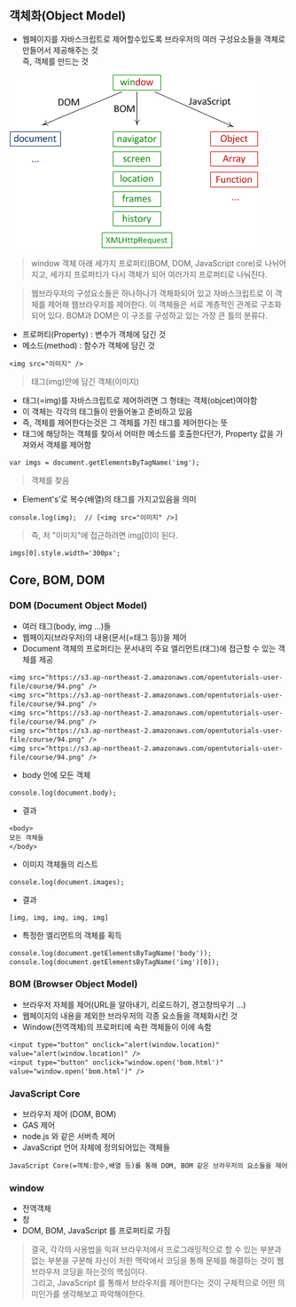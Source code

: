## 객체화(Object Model)
- 웹페이지를 자바스크립트로 제어할수있도록 브라우저의 여러 구성요소들을 객체로 만들어서 제공해주는 것<br/>즉, 객체를 만드는 것


![계층관계](images/jsw01.png)
> window 객체 아래 세가지 프로퍼티(BOM, DOM, JavaScript core)로 나뉘어지고,
세가지 프로퍼티가 다시 객체가 되어 여러가지 프로퍼티로 나눠진다.

> 웹브라우저의 구성요소들은 하나하나가 객체화되어 있고 자바스크립트로 이 객체를 제어해 웹브라우저를 제어한다. 이 객체들은 서로 계층적인 관계로 구조화되어 있다. BOM과 DOM은 이 구조를 구성하고 있는 가장 큰 틀의 분류다.

- 프로퍼티(Property) : 변수가 객체에 담긴 것
- 메소드(method) : 함수가 객체에 담긴 것

```
<img src="이미지" />
```
> 태그(img)안에 담긴 객체(이미지)

- 태그(=img)를 자바스크립트로 제어하려면 그 형태는 객체(objcet)여야함
- 이 객체는 각각의 태그들이 만들어놓고 준비하고 있음
- 즉, 객체를 제어한다는것은 그 객체를 가진 태그를 제어한다는 뜻
- 태그에 해당하는 객체를 찾아서 어떠한 메소드를 호출한다던가, Property 값을 가져와서 객체를 제어함
```
var imgs = document.getElementsByTagName('img');
```
> 객체를 찾음
 
- Element's'로 복수(배열)의 태그를 가지고있음을 의미
```
console.log(img);  // [<img src="이미지" />]
```
> 즉, 저 "이미지"에 접근하려면 img[0]이 된다.
```
imgs[0].style.width='300px';
```
 
 
## Core, BOM, DOM
### DOM (Document Object Model)
- 여러 태그(body, img ...)들
- 웹페이지(브라우저)의 내용(문서(=태그 등))을 제어
- Document 객체의 프로퍼티는 문서내의 주요 엘리먼트(태그)에 접근할 수 있는 객체를 제공
```
<img src="https://s3.ap-northeast-2.amazonaws.com/opentutorials-user-file/course/94.png" />
<img src="https://s3.ap-northeast-2.amazonaws.com/opentutorials-user-file/course/94.png" />
<img src="https://s3.ap-northeast-2.amazonaws.com/opentutorials-user-file/course/94.png" />
<img src="https://s3.ap-northeast-2.amazonaws.com/opentutorials-user-file/course/94.png" />
<img src="https://s3.ap-northeast-2.amazonaws.com/opentutorials-user-file/course/94.png" />
```
 
- body 안에 모든 객체
```
console.log(document.body);
```
- 결과
```
<body>
모든 객체들
</body>
```
 
- 이미지 객체들의 리스트
```
console.log(document.images);
```
- 결과
```
[img, img, img, img, img]
```
 
- 특정한 엘리먼트의 객체를 획득
```
console.log(document.getElementsByTagName('body'));
console.log(document.getElementsByTagName('img')[0]);
```
 
 
### BOM (Browser Object Model)
- 브라우저 자체를 제어(URL을 알아내기, 리로드하기, 경고창띄우기 ...)
- 웹페이지의 내용을 제외한 브라우저의 각종 요소들을 객체화시킨 것
- Window(전역객체)의 프로퍼티에 속한 객체들이 이에 속함
```
<input type="button" onclick="alert(window.location)" value="alert(window.location)" />
<input type="button" onclick="window.open('bom.html')" value="window.open('bom.html')" />
```
 
 
### JavaScript Core
- 브라우저 제어 (DOM, BOM)
- GAS 제어
- node.js 와 같은 서버측 제어
- JavaScript 언어 자체에 정의되어있는 객체들

`JavaScript Core(=객체:함수,배열 등)를 통해 DOM, BOM 같은 브라우저의 요소들을 제어`
 
 
### window
- 전역객체
- 창
- DOM, BOM, JavaScript 를 프로퍼티로 가짐
 
> 결국, 각각의 사용법을 익혀 브라우저에서 프로그래밍적으로 할 수 있는 부분과 없는 부분을 구분해 자신이 처한 맥락에서 코딩을 통해 문제를 해결하는 것이 웹브라우저 코딩을 하는것의 핵심이다.<br/>그리고, JavaScript 를 통해서 브라우저를 제어한다는 것이 구체적으로 어떤 의미인가를 생각해보고 파악해야한다.
